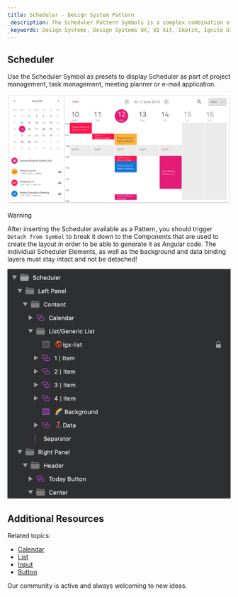 ```yaml
---
title: Scheduler - Design System Pattern
_description: The Scheduler Pattern Symbols is a complex combination of various components to provide meaningful application scenarios.
_keywords: Design Systems, Design Systems UX, UI kit, Sketch, Ignite UI for Angular, Sketch to Angular, Angular, Angular Design System, Export code from Sketch, Design Kits for Angular, Sketch HTML, Sketch to HTML, Sketch UI kits
---
```


## Scheduler

Use the Scheduler Symbol as presets to display Scheduler as part of project management, task management, meeting planner or e-mail application.

<img class="responsive-img" src="../images/scheduler.png" srcset="../images/scheduler@2x.png 2x" />


> [!WARNING]
> After inserting the Scheduler available as a Pattern, you should trigger `Detach from Symbol` to break it down to the Components that are used to create the layout in order to be able to generate it as Angular code. The individual Scheduler Elements, as well as the background and data binding layers must stay intact and not be detached!

<img class="responsive-img" src="../images/scheduler_detach.png" />

## Additional Resources

Related topics:

- [Calendar](../components/calendar.md)
- [List](../components/list.md)
- [Input](../components/input.md)
- [Button](../components/button.md)
  <div class="divider--half"></div>

Our community is active and always welcoming to new ideas.


